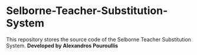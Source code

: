 # Selborne-Teacher-Substitution-System
This repository stores the source code of the Selborne Teacher Substitution System.
**Developed by Alexandros Pouroullis**
